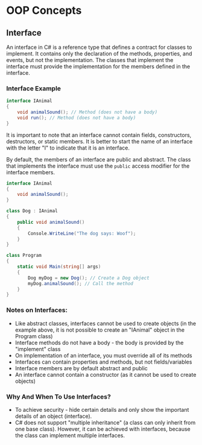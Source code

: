 # OOP Concepts

## Interface

An interface in C# is a reference type that defines a contract for classes to implement. It contains only the declaration of the methods, properties, and events, but not the implementation. The classes that implement the interface must provide the implementation for the members defined in the interface.

### Interface Example

```csharp
interface IAnimal
{
    void animalSound(); // Method (does not have a body)
    void run(); // Method (does not have a body)
}
```

It is important to note that an interface cannot contain fields, constructors, destructors, or static members. It is better to start the name of an interface with the letter "I" to indicate that it is an interface.

By default, the members of an interface are public and abstract. The class that implements the interface must use the `public` access modifier for the interface members.

```csharp
interface IAnimal
{
    void animalSound();
}

class Dog : IAnimal
{
    public void animalSound()
    {
        Console.WriteLine("The dog says: Woof");
    }
}

class Program
{
    static void Main(string[] args)
    {
        Dog myDog = new Dog(); // Create a Dog object
        myDog.animalSound(); // Call the method
    }
}
```

### Notes on Interfaces:

- Like abstract classes, interfaces cannot be used to create objects (in the example above, it is not possible to create an "IAnimal" object in the Program class)
- Interface methods do not have a body - the body is provided by the "implement" class
- On implementation of an interface, you must override all of its methods
- Interfaces can contain properties and methods, but not fields/variables
- Interface members are by default abstract and public
- An interface cannot contain a constructor (as it cannot be used to create objects)

### Why And When To Use Interfaces?

- To achieve security - hide certain details and only show the important details of an object (interface).
- C# does not support "multiple inheritance" (a class can only inherit from one base class). However, it can be achieved with interfaces, because the class can implement multiple interfaces.